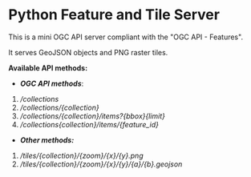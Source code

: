 # Python Feature and Tile Server

This is a mini OGC API server compliant with the "OGC API - Features".
 
It serves GeoJSON objects and PNG raster tiles.

**Available API methods:**

*  ***OGC API methods***:
1. */collections*
2. */collections/{collection}*
3. */collections/{collection}/items?{bbox}{limit}*
4. */collections{collection}/items/{feature_id}*

* ***Other methods:***
1. */tiles/{collection}/{zoom}/{x}/{y}.png*
2. */tiles/{collection}/{zoom}/{x}/{y}/{a}/{b}.geojson*
